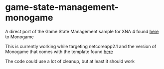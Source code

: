 # game-state-management-monogame
A direct port of the Game State Management sample for XNA 4 found [here](http://xbox.create.msdn.com/en-US/education/catalog/sample/game_state_management) to Monogame

This is currently working while targeting netcoreapp2.1 and the version of Monogame that comes with the template found [here](https://github.com/dotnet/templating/wiki/Available-templates-for-dotnet-new)

The code could use a lot of cleanup, but at least it should work
